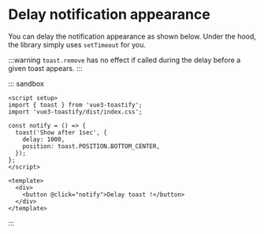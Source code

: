 # Delay notification appearance

You can delay the notification appearance as shown below. Under the hood, the library simply uses `setTimeout` for you.

:::warning
`toast.remove` has no effect if called during the delay before a given toast appears.
:::

::: sandbox
```vue App.vue
<script setup>
import { toast } from 'vue3-toastify';
import 'vue3-toastify/dist/index.css';

const notify = () => {
  toast('Show after 1sec', {
    delay: 1000,
    position: toast.POSITION.BOTTOM_CENTER,
  });
};
</script>

<template>
  <div>
    <button @click="notify">Delay toast !</button>
  </div>
</template>
```
:::
